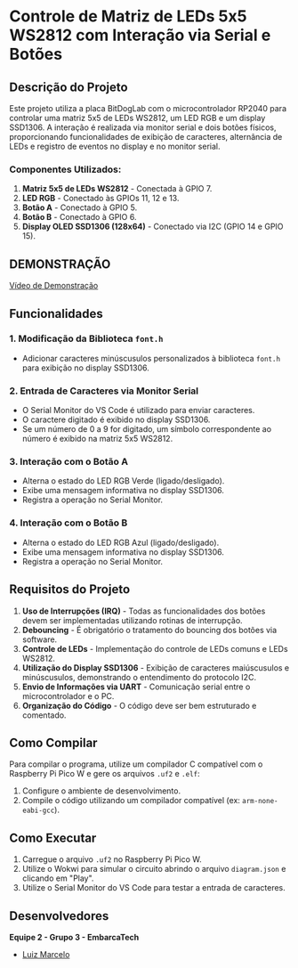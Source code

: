 # Controle de Matriz de LEDs 5x5 WS2812 com Interação via Serial e Botões

## Descrição do Projeto

Este projeto utiliza a placa BitDogLab com o microcontrolador RP2040 para controlar uma matriz 5x5 de LEDs WS2812, um LED RGB e um display SSD1306. A interação é realizada via monitor serial e dois botões físicos, proporcionando funcionalidades de exibição de caracteres, alternância de LEDs e registro de eventos no display e no monitor serial.

### Componentes Utilizados:

1. **Matriz 5x5 de LEDs WS2812** - Conectada à GPIO 7.
2. **LED RGB** - Conectado às GPIOs 11, 12 e 13.
3. **Botão A** - Conectado à GPIO 5.
4. **Botão B** - Conectado à GPIO 6.
5. **Display OLED SSD1306 (128x64)** - Conectado via I2C (GPIO 14 e GPIO 15).

## DEMONSTRAÇÃO

[Vídeo de Demonstração](https://youtube.com/shorts/9kd9Mg821c4)

## Funcionalidades

### 1. Modificação da Biblioteca `font.h`

- Adicionar caracteres minúscusulos personalizados à biblioteca `font.h` para exibição no display SSD1306.

### 2. Entrada de Caracteres via Monitor Serial

- O Serial Monitor do VS Code é utilizado para enviar caracteres.
- O caractere digitado é exibido no display SSD1306.
- Se um número de 0 a 9 for digitado, um símbolo correspondente ao número é exibido na matriz 5x5 WS2812.

### 3. Interação com o Botão A

- Alterna o estado do LED RGB Verde (ligado/desligado).
- Exibe uma mensagem informativa no display SSD1306.
- Registra a operação no Serial Monitor.

### 4. Interação com o Botão B

- Alterna o estado do LED RGB Azul (ligado/desligado).
- Exibe uma mensagem informativa no display SSD1306.
- Registra a operação no Serial Monitor.

## Requisitos do Projeto

1. **Uso de Interrupções (IRQ)** - Todas as funcionalidades dos botões devem ser implementadas utilizando rotinas de interrupção.
2. **Debouncing** - É obrigatório o tratamento do bouncing dos botões via software.
3. **Controle de LEDs** - Implementação do controle de LEDs comuns e LEDs WS2812.
4. **Utilização do Display SSD1306** - Exibição de caracteres maiúscusulos e minúscusulos, demonstrando o entendimento do protocolo I2C.
5. **Envio de Informações via UART** - Comunicação serial entre o microcontrolador e o PC.
6. **Organização do Código** - O código deve ser bem estruturado e comentado.

## Como Compilar

Para compilar o programa, utilize um compilador C compatível com o Raspberry Pi Pico W e gere os arquivos `.uf2` e `.elf`:

1. Configure o ambiente de desenvolvimento.
2. Compile o código utilizando um compilador compatível (ex: `arm-none-eabi-gcc`).

## Como Executar

1. Carregue o arquivo `.uf2` no Raspberry Pi Pico W.
2. Utilize o Wokwi para simular o circuito abrindo o arquivo `diagram.json` e clicando em "Play".
3. Utilize o Serial Monitor do VS Code para testar a entrada de caracteres.

## Desenvolvedores

**Equipe 2 - Grupo 3 - EmbarcaTech**

- [Luiz Marcelo](https://github.com/devluinix)

